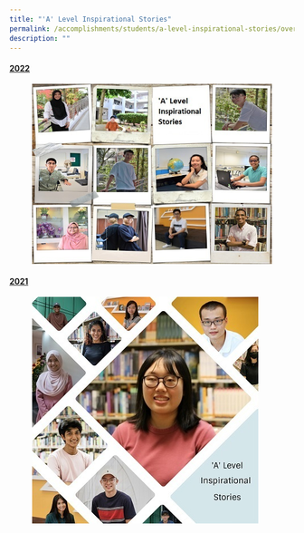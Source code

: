 ```yaml
---
title: "'A' Level Inspirational Stories"
permalink: /accomplishments/students/a-level-inspirational-stories/overview/
description: ""
---
```

<h4><strong><a href="/accomplishments/students/a-level-inspirational-stories/2022/overview/">2022</a></strong></h4>
<figure>
<img src="/images/collage_ALevel%20600.jpg">
</figure>

<h4><strong><a href="/accomplishments/students/a-level-inspirational-stories/2021/overview/">2021</a></strong></h4>
<figure>
<img src="/images/Collage%202021.jpg">
</figure>